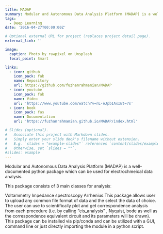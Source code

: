 ```yaml
---
title: MADAP
summary: Modular and Autonomous Data Analysis Platform (MADAP) is a well-documented python package which can be used for electrochmeical data analysis.
tags:
  - Deep Learning
date: '2016-04-27T00:00:00Z'

# Optional external URL for project (replaces project detail page).
external_link: ''

image:
  caption: Photo by rawpixel on Unsplash
  focal_point: Smart

links:
  - icon: github
    icon_pack: fab
    name: Repository
    url: https://github.com/fuzhanrahmanian/MADAP
  - icon: youtube
    icon_pack: fab
    name: Video
    url: 'https://www.youtube.com/watch?v=nL-eJpb1AxI&t=7s'
  - icon: book
    icon_pack: fas
    name: Documentation
    url: 'https://fuzhanrahmanian.github.io/MADAP/index.html'

# Slides (optional).
#   Associate this project with Markdown slides.
#   Simply enter your slide deck's filename without extension.
#   E.g. `slides = "example-slides"` references `content/slides/example-slides.md`.
#   Otherwise, set `slides = ""`.
#slides: example
---
```


Modular and Autonomous Data Analysis Platform (MADAP) is a well-documented python package which can be used for electrochmeical data analysis.

This package consists of 3 main classes for analysis:

Voltammetry
Impedance spectroscopy
Arrhenius
This package allows user to upload any common file format of data and the select the data of choice. The user can use to scientifically plot and get correspondence analysis from each procedure (i.e. by calling “eis_analysis” , Nyquist, bode as well as the correspondence equivalent circuit and its parameters will be drawn). This package can be installed via pip/conda and can be utilized with a GUI, command line or just directly importing the module in a python script.
